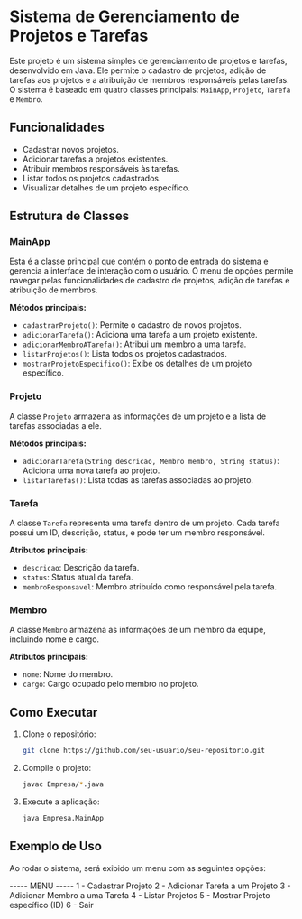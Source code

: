 # Sistema de Gerenciamento de Projetos e Tarefas

Este projeto é um sistema simples de gerenciamento de projetos e tarefas, desenvolvido em Java. Ele permite o cadastro de projetos, adição de tarefas aos projetos e a atribuição de membros responsáveis pelas tarefas. O sistema é baseado em quatro classes principais: `MainApp`, `Projeto`, `Tarefa` e `Membro`.

## Funcionalidades

- Cadastrar novos projetos.
- Adicionar tarefas a projetos existentes.
- Atribuir membros responsáveis às tarefas.
- Listar todos os projetos cadastrados.
- Visualizar detalhes de um projeto específico.

## Estrutura de Classes

### MainApp

Esta é a classe principal que contém o ponto de entrada do sistema e gerencia a interface de interação com o usuário. O menu de opções permite navegar pelas funcionalidades de cadastro de projetos, adição de tarefas e atribuição de membros.

**Métodos principais:**
- `cadastrarProjeto()`: Permite o cadastro de novos projetos.
- `adicionarTarefa()`: Adiciona uma tarefa a um projeto existente.
- `adicionarMembroATarefa()`: Atribui um membro a uma tarefa.
- `listarProjetos()`: Lista todos os projetos cadastrados.
- `mostrarProjetoEspecifico()`: Exibe os detalhes de um projeto específico.

### Projeto

A classe `Projeto` armazena as informações de um projeto e a lista de tarefas associadas a ele.

**Métodos principais:**
- `adicionarTarefa(String descricao, Membro membro, String status)`: Adiciona uma nova tarefa ao projeto.
- `listarTarefas()`: Lista todas as tarefas associadas ao projeto.

### Tarefa

A classe `Tarefa` representa uma tarefa dentro de um projeto. Cada tarefa possui um ID, descrição, status, e pode ter um membro responsável.

**Atributos principais:**
- `descricao`: Descrição da tarefa.
- `status`: Status atual da tarefa.
- `membroResponsavel`: Membro atribuído como responsável pela tarefa.

### Membro

A classe `Membro` armazena as informações de um membro da equipe, incluindo nome e cargo.

**Atributos principais:**
- `nome`: Nome do membro.
- `cargo`: Cargo ocupado pelo membro no projeto.

## Como Executar

1. Clone o repositório:
    ```bash
    git clone https://github.com/seu-usuario/seu-repositorio.git
    ```

2. Compile o projeto:
    ```bash
    javac Empresa/*.java
    ```

3. Execute a aplicação:
    ```bash
    java Empresa.MainApp
    ```

## Exemplo de Uso

Ao rodar o sistema, será exibido um menu com as seguintes opções:

----- MENU ----- 
1 - Cadastrar Projeto 
2 - Adicionar Tarefa a um Projeto 
3 - Adicionar Membro a uma Tarefa 
4 - Listar Projetos 
5 - Mostrar Projeto específico (ID) 
6 - Sair
